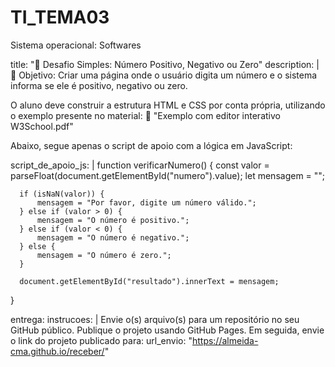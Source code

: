 # TI_TEMA03
Sistema operacional: Softwares

title: "🔢 Desafio Simples: Número Positivo, Negativo ou Zero"
description: |
  🎯 Objetivo:
  Criar uma página onde o usuário digita um número e o sistema informa se ele é positivo, negativo ou zero.

  O aluno deve construir a estrutura HTML e CSS por conta própria, utilizando o exemplo presente no material:
  📄 "Exemplo com editor interativo W3School.pdf"

  Abaixo, segue apenas o script de apoio com a lógica em JavaScript:

script_de_apoio_js: |
  function verificarNumero() {
      const valor = parseFloat(document.getElementById("numero").value);
      let mensagem = "";

      if (isNaN(valor)) {
          mensagem = "Por favor, digite um número válido.";
      } else if (valor > 0) {
          mensagem = "O número é positivo.";
      } else if (valor < 0) {
          mensagem = "O número é negativo.";
      } else {
          mensagem = "O número é zero.";
      }

      document.getElementById("resultado").innerText = mensagem;
  }

entrega:
  instrucoes: |
    Envie o(s) arquivo(s) para um repositório no seu GitHub público.
    Publique o projeto usando GitHub Pages.
    Em seguida, envie o link do projeto publicado para:
  url_envio: "https://almeida-cma.github.io/receber/"

